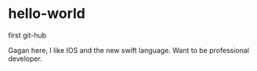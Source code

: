 # hello-world
first git-hub


Gagan here, I like IOS and the new swift language.
Want to be professional developer.
